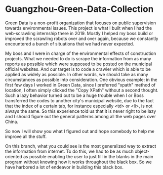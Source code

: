# Guangzhou-Green-Data-Collection
Green Data is a non-profit organization that focuses on public supervision towards environmental issues. This project is what I built when I had the web-scrawling internship there in 2019. Mostly I helped my boss build or improved the scrawling robots over and over again, because we constantly encountered a bunch of situations that we had never expected. 

  My boss and I were in charge of the environmental effects of construction projects. What we needed to do is scrape the information from as many reports as possible which were supposed to be posted on the municipal official websites. And our target is to code a crawler which is able to be applied as widely as possible. In other words, we should take as many circumstances as possible into consideration. One obvious example: in the first few days I worked in Green Data, since I preferred "xpath" method of location, I often simply clicked the "Copy XPath" without a second thought. Such a lazy behavior turned out to be a huge trouble when I or Boss transferred the codes to another city's municipal website, due to the fact that the index of a certain tab, for instance especially \<td> or \<li>, is not always the same. So this experience told us that it is never right to be lazy and I should figure out the general patterns among all the web pages over China.
  
So now I will show you what I figured out and hope somebody to help me improve all the stuff.

On this branch, what you could see is the most generalized way to extract the information from internet. To do this, we had to be as much object-oriented as possible enabling the user to just fill in the blanks in the main program without knowing how it works throughout the black box. So we have harbored a lot of endeavor in building this black box.
